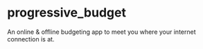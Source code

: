 # progressive_budget
An online &amp; offline budgeting app to meet you where your internet connection is at.
